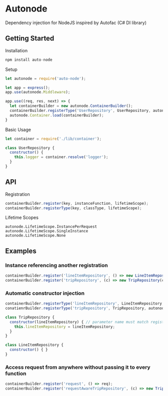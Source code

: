 # Autonode

Dependency injection for NodeJS inspired by Autofac (C# DI library)

## Getting Started

Installation
````Javascript
npm install auto-node
````

Setup
````Javascript
let autonode = require('auto-node');

let app = express();
app.use(autonode.Middleware);

app.use((req, res, next) => {
  let containerBuilder = new autonode.ContainerBuilder();
  containerBuilder.registerType('UserRepository', UserRepository, autonode.LifetimeScope.InstancePerRequest);
  autonode.Container.load(containerBuilder);
}
````

Basic Usage

````Javascript
let container = require('./lib/container');

class UserRepository {
  constructor() {
    this.logger = container.resolve('logger');
  }
}
````

## API

Registration

````Javascript
containerBuilder.register(key, instanceFunction, lifetimeScope);
containerBuilder.registerType(key, classType, lifetimeScope);
````

Lifetime Scopes
````
autonode.LifetimeScope.InstancePerRequest
autonode.LifetimeScope.SingleInstance
autonode.LifetimeScope.None
````

## Examples

### Instance referencing another registration
````Javascript
containerBuilder.register('lineItemRepository', () => new LineItemRepository(), autonode.LifetimeScope.InstancePerRequest);
containerBuilder.register('tripRepository', (c) => new TripRepository(c.resolve('lineItemRepository'), autonode.LifetimeScope.InstancePerRequest);
````

### Automatic constructor injection
````Javascript
containerBuilder.registerType('lineItemRepository', LineItemRepository, autonode.LifetimeScope.InstancePerRequest);
conatienrBuilder.registerType('tripRepository', TripRepository, autonode.LifetimeScope.InstancePerRequest);

class TripRepository {
  constructor(lineItemRepository) { // parameter name must match registration key
    this.lineItemRepository = lineItemRepository;
  }
}

class LineItemRepository {
  constructor() { }
}
````

### Access request from anywhere without passing it to every function
````Javascript
containerBuilder.register('request', () => req);
containerBuilder.register('requestAwareTripRepository', (c) => new TripRepository(c.resolve('request')));
````
